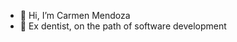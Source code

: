 - 👋 Hi, I’m Carmen Mendoza 
- 👀 Ex dentist, on the path of software development

<!---
carmen170796/carmen170796 is a ✨ special ✨ repository because its `README.md` (this file) appears on your GitHub profile.
You can click the Preview link to take a look at your changes.
--->

